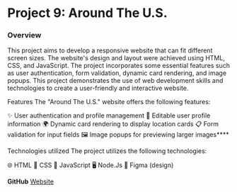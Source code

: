 # Project 9: Around The U.S.

### Overview

This project aims to develop a responsive website that can fit different screen sizes. The website's design and layout were achieved using HTML, CSS, and JavaScript. The project incorporates some essential features such as user authentication, form validation, dynamic card rendering, and image popups. This project demonstrates the use of web development skills and technologies to create a user-friendly and interactive website.

Features
The "Around The U.S." website offers the following features:

✨ User authentication and profile management
📝 Editable user profile information
🌍 Dynamic card rendering to display location cards
📋 Form validation for input fields
🖼️ Image popups for previewing larger images****


Technologies utilized
The project utilizes the following technologies:

🌐 HTML
🎨 CSS
🚀 JavaScript
🖥️ Node.Js
🎨 Figma (design)


**GitHub**
[Website](https://iankamar.github.io/se_project_aroundtheus/)

